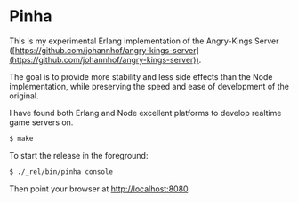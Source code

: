 Pinha
=================

This is my experimental Erlang implementation of the Angry-Kings Server ([https://github.com/johannhof/angry-kings-server](https://github.com/johannhof/angry-kings-server)).

The goal is to provide more stability and less side effects than the Node implementation, while preserving the speed and ease of development of the original.

I have found both Erlang and Node excellent platforms to develop realtime game servers on.

``` bash
$ make
```

To start the release in the foreground:

``` bash
$ ./_rel/bin/pinha console
```

Then point your browser at [http://localhost:8080](http://localhost:8080).
